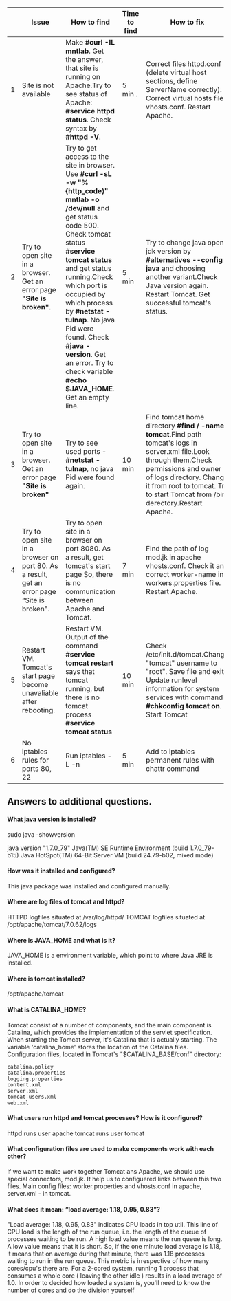 | |     Issue     |  How to find  | Time to find | How to fix | Time to fix |
| :---: | -------------|-------------| ------------| ---------- | ----------- |
| 1|    Site is not available     |   Make **#curl -IL mntlab**. Get the answer, that site is running on Apache.Try to see status of Apache: **#service httpd status**. Check syntax by **#httpd -V**.  | 5 min .| Correct files httpd.conf (delete virtual host sections, define ServerName correctly). Correct virtual hosts file vhosts.conf. Restart Apache. | 15 min |
| 2 | Try to open site in a browser. Get an error page **"Site is broken"**. |Try to get access to the site in browser. Use **#curl -sL -w "%{http_code}" mntlab -o /dev/null** and get status code 500. Check tomcat status **#service tomcat status** and get status running.Check which port is occupied by which process by **#netstat -tulnap**. No java Pid were found. Check **#java -version**. Get an error. Try to check variable **#echo $JAVA_HOME**. Get an empty line. |  5 min|Try to change java open-jdk version by **#alternatives --config java** and choosing another variant.Check Java version again. Restart Tomcat. Get successful tomcat's status.  | 15 min |
| 3|    Try to open site in a browser. Get an error page **"Site is broken"**   |  Try to see used ports - **#netstat -tulnap**, no java Pid were found again.  | 10 min | Find tomcat home directory **#find / -name tomcat**.Find path tomcat's logs in server.xml file.Look through them.Check permissions and owner of logs directory. Change it from root to tomcat. Try to start Tomcat from /bin derectory.Restart Apache. | 30 min |
| 4 | Try to open site in a browser on port 80. As a result, get an error page “Site is broken".  |Try to open site in a browser on port 8080. As a result, get tomcat's start page So, there is no communication between Apache and Tomcat.| 7 min| Find the path of log mod.jk in apache vhosts.conf. Check it and correct worker-name in workers.properties file. Restart Apache.  | 40 min |
| 5|     Restart VM. Tomcat's start page become unavaliable after rebooting.   |  Restart VM. Output of the command **#service tomcat restart** says that tomcat running, but there is no tomcat process **#service tomcat status**   | 10 min | Check /etc/init.d/tomcat.Change "tomcat" username to "root". Save file and exit. Update runlevel information for system services with command **#chkconfig tomcat on**. Start Tomcat   | 30 min |
| 6 | No iptables rules for ports 80, 22 |Run iptables -L -n| 5 min|  Add to iptables permanent rules with chattr command | 30 min |


## Answers to additional questions.

#### What java version is installed?
sudo java -showversion 

java version "1.7.0_79"
Java(TM) SE Runtime Environment (build 1.7.0_79-b15)
Java HotSpot(TM) 64-Bit Server VM (build 24.79-b02, mixed mode)

#### How was it installed and configured?
This java package was installed and configured manually.

#### Where are log files of tomcat and httpd?
HTTPD logfiles situated at /var/log/httpd/
TOMCAT logfiles situated at /opt/apache/tomcat/7.0.62/logs

#### Where is JAVA_HOME and what is it?
JAVA_HOME is a environment variable, which point to where Java JRE is installed.

#### Where is tomcat installed?
/opt/apache/tomcat

#### What is CATALINA_HOME?
Tomcat consist of a number of components, and the main component is Catalina, which provides the implementation of the servlet specification. When starting the Tomcat server, it's Catalina that is actually starting. The variable 'catalina_home' stores the location of the Catalina files.
Configuration files, located in Tomcat's "$CATALINA_BASE/conf" directory:

    catalina.policy
    catalina.properties
    logging.properties
    content.xml
    server.xml
    tomcat-users.xml
    web.xml


#### What users run httpd and tomcat processes? How is it configured?
httpd runs user apache
tomcat runs user tomcat

#### What configuration files are used to make components work with each other?
If we want to make work together Tomcat ans Apache, we should use special connectors, mod.jk. It help us to configuered links between this two files.
Main config files: worker.properties and vhosts.conf in apache, server.xml - in tomcat.

#### What does it mean: “load average: 1.18, 0.95, 0.83”?
"Load average: 1.18, 0.95, 0.83" indicates CPU loads in top util. This line of CPU load is the length of the run queue, i.e. the length of the queue of processes waiting to be run. A high load value means the run queue is long. A low value means that it is short. So, if the one minute load average is 1.18, it means that on average during that minute, there was 1.18 processes waiting to run in the run queue. This metric is irrespective of how many cores/cpu's there are. For a 2-cored system, running 1 process that consumes a whole core ( leaving the other idle ) results in a load average of 1.0. In order to decided how loaded a system is, you'll need to know the number of cores and do the division yourself
